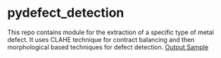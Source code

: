 # pydefect_detection
This repo contains module for the extraction of a specific type of metal defect. It uses CLAHE technique for contract balancing and then morphological based techniques for defect detection.
[Output Sample](output_sample.jpg)
